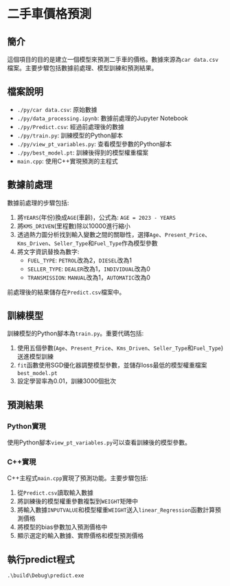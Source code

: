 

# 二手車價格預測

## 簡介

這個項目的目的是建立一個模型來預測二手車的價格。數據來源為`car data.csv`檔案。主要步驟包括數據前處理、模型訓練和預測結果。

## 檔案說明

- `./py/car data.csv`: 原始數據
- `./py/data_processing.ipynb`: 數據前處理的Jupyter Notebook
- `./py/Predict.csv`: 經過前處理後的數據
- `./py/train.py`: 訓練模型的Python腳本
- `./py/view_pt_variables.py`: 查看模型參數的Python腳本
- `./py/best_model.pt`: 訓練後得到的模型權重檔案
- `main.cpp`: 使用C++實現預測的主程式

## 數據前處理

數據前處理的步驟包括:

1. 將`YEARS`(年份)換成`AGE`(車齡)，公式為: `AGE = 2023 - YEARS`
2. 將`KMS_DRIVEN`(里程數)除以10000進行縮小
3. 透過熱力圖分析找到輸入變數之間的關聯性，選擇`Age`、`Present_Price`、`Kms_Driven`、`Seller_Type`和`Fuel_Type`作為模型參數
4. 將文字資訊替換為數字:
   - `FUEL_TYPE`: `PETROL`改為2，`DIESEL`改為1
   - `SELLER_TYPE`: `DEALER`改為1，`INDIVIDUAL`改為0
   - `TRANSMISSION`: `MANUAL`改為1，`AUTOMATIC`改為0

前處理後的結果儲存在`Predict.csv`檔案中。

## 訓練模型

訓練模型的Python腳本為`train.py`。重要代碼包括:

1. 使用五個參數(`Age`、`Present_Price`、`Kms_Driven`、`Seller_Type`和`Fuel_Type`)送進模型訓練
2. `fit`函數使用SGD優化器調整模型參數，並儲存loss最低的模型權重檔案`best_model.pt`
3. 設定學習率為0.01，訓練3000個批次

## 預測結果

### Python實現

使用Python腳本`view_pt_variables.py`可以查看訓練後的模型參數。

### C++實現

C++主程式`main.cpp`實現了預測功能。主要步驟包括:

1. 從`Predict.csv`讀取輸入數據
2. 將訓練後的模型權重參數複製到`WEIGHT`矩陣中
3. 將輸入數據`INPUTVALUE`和模型權重`WEIGHT`送入`linear_Regression`函數計算預測價格
4. 將模型的bias參數加入預測價格中
5. 顯示選定的輸入數據、實際價格和模型預測價格

## 執行predict程式
```shell
.\build\Debug\predict.exe
```